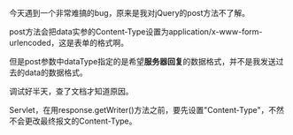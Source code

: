 今天遇到一个非常难搞的bug，原来是我对jQuery的post方法不了解。

post方法会把data实参的Content-Type设置为application/x-www-form-urlencoded，这是表单的格式啊。

但是post参数中dataType指定的是希望**服务器回复**的数据格式，并不是我发送过去的data的数据格式。

调试好半天，查了文档才知道原因。

Servlet，在用response.getWriter()方法之前，要先设置"Content-Type"，不然不会更改最终报文的Content-Type。

